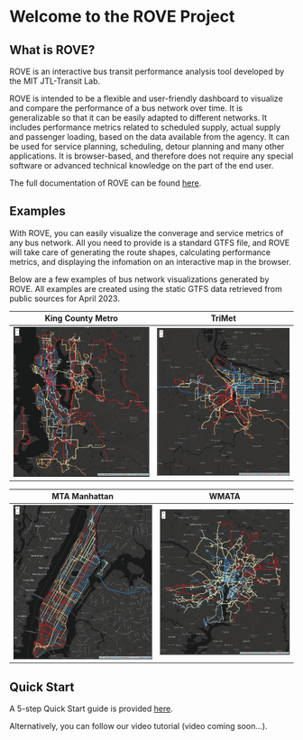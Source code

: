 # Welcome to the ROVE Project

## What is ROVE?

ROVE is an interactive bus transit performance analysis tool developed by the MIT JTL-Transit Lab.

ROVE is intended to be a flexible and user-friendly dashboard to visualize and compare the performance of a bus network over time. It is generalizable so that it can be easily adapted to different networks. It includes performance metrics related to scheduled supply, actual supply and passenger loading, based on the data available from the agency. It can be used for service planning, scheduling, detour planning and many other applications. It is browser-based, and therefore does not require any special software or advanced technical knowledge on the part of the end user.

The full documentation of ROVE can be found [here](https://rove.readthedocs.io/en/latest/index.html).

## Examples
With ROVE, you can easily visualize the converage and service metrics of any bus network. All you need to provide is a standard GTFS file, and ROVE will take care of generating the route shapes, calculating performance metrics, and displaying the infomation on an interactive map in the browser.

Below are a few examples of bus network visualizations generated by ROVE. All examples are created using the static GTFS data retrieved from public sources for April 2023.

<!-- ![King County Metro (April 2023)](images/examples/KCM_April_2023.PNG) 
![Trimet (April 2023)](images/examples/Trimet_April_2023.PNG) -->

King County Metro                        |  TriMet
:---------------------------------------:|:-------------------------------------------:
![](images/examples/KCM_April_2023.PNG)  |  ![](images/examples/Trimet_April_2023.PNG)

MTA Manhattan                                     |  WMATA
:------------------------------------------------:|:-------------------------------------------:
![](images/examples/MTA_Manhattan_April_2023.PNG) |  ![](images/examples/WMATA_April_2023.PNG)

## Quick Start
A 5-step Quick Start guide is provided [here](https://rove.readthedocs.io/en/latest/quick_start.html).

Alternatively, you can follow our video tutorial (video coming soon...).